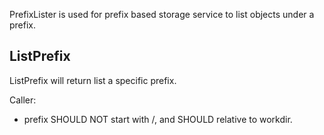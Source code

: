PrefixLister is used for prefix based storage service to list objects under a prefix.

## ListPrefix

ListPrefix will return list a specific prefix.

Caller:

- prefix SHOULD NOT start with /, and SHOULD relative to workdir.